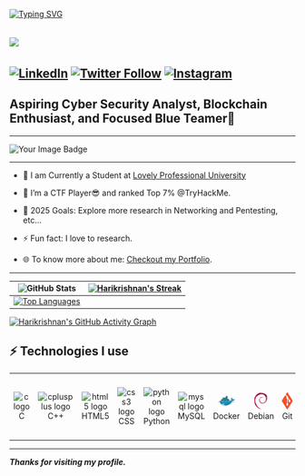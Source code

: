[![Typing SVG](https://readme-typing-svg.herokuapp.com?font=Fira+Code&size=25&pause=1000&color=41F79A&background=2E7DFF00&random=false&width=435&lines=Hi+%F0%9F%91%8B%2C+I'm+Surendra+Khyalia)](https://git.io/typing-svg)

![](https://komarev.com/ghpvc/?username=surendra1601&color=0e75b6&style=flat)
---
[![LinkedIn](https://img.shields.io/badge/LinkedIn-0077B5?style=for-the-badge&logo=linkedin&logoColor=white)](https://www.linkedin.com/in/surendra1601/)
[![Twitter Follow](https://img.shields.io/twitter/follow/hari9602?color=1DA1F2&logo=twitter&style=for-the-badge)](https://twitter.com/hari9602)
[![Instagram](https://img.shields.io/badge/Instagram-E4405F?style=for-the-badge&logo=instagram&logoColor=white)](https://www.instagram.com/krishnan9602/)
---
## Aspiring Cyber Security Analyst, Blockchain Enthusiast, and Focused Blue Teamer🦹

---

<img src="https://tryhackme-badges.s3.amazonaws.com/harikrishnan9602.png" alt="Your Image Badge" />


---

- 🔭 I am Currently a Student at [Lovely Professional University](https://www.lpu.in/)

- 🌱 I’m a CTF Player😎 and ranked Top 7% @TryHackMe.

- 🥅 2025 Goals: Explore more research in Networking and Pentesting, etc...

- ⚡ Fun fact: I love to research.

- 🌐 To know more about me: [Checkout my Portfolio](https://sk9571270392.wixsite.com/surendra-khyalia).

---

| ![GitHub Stats](https://github-readme-stats.vercel.app/api?username=hari9602&show_icons=true&theme=radical) | [![Harikrishnan's Streak](https://streak-stats.demolab.com?user=hari9602&theme=dark&border_radius=7&mode=weekly)](https://git.io/streak-stats) |
| ------------------------------------------------------------ | ------------------------------------------------------------ |
| [![Top Languages](https://github-readme-stats.vercel.app/api/top-langs/?username=hari9602&layout=compact&&show_icons=true&theme=radical)](https://github.com/anuraghazra/github-readme-stats) |                                                              |

[![Harikrishnan's GitHub Activity Graph](https://github-readme-activity-graph.vercel.app/graph?username=hari9602&bg_color=ffffff&color=ff047d&line=9e4c98&point=403d3d&area=true&hide_border=true)](https://github.com/hari9602)

## ⚡ Technologies I use 

<div align="center">
<table align="center">
    <tr>
        <td align="center" width="140" height="112.43">
            <img src="https://cdn.jsdelivr.net/gh/devicons/devicon/icons/c/c-original.svg" height="30" alt="c logo"/>
            <br /> C
        </td>
        <td align="center" width="140" height="112.43">
            <img src="https://cdn.jsdelivr.net/gh/devicons/devicon/icons/cplusplus/cplusplus-original.svg" height="30" alt="cplusplus logo"/>
            <br /> C++
        </td>
        <td align="center" width="140" height="112.43">
            <img src="https://cdn.jsdelivr.net/gh/devicons/devicon/icons/html5/html5-original.svg" height="30" alt="html5 logo"/>
            <br /> HTML5
        </td>
        <td align="center" width="140" height="112.43">
            <img src="https://cdn.jsdelivr.net/gh/devicons/devicon/icons/css3/css3-original.svg" height="30" alt="css3 logo" />
            <br /> CSS
        </td>
        <td align="center" width="140" height="112.43">
            <img src="https://cdn.jsdelivr.net/gh/devicons/devicon/icons/python/python-original.svg" height="30" alt="python logo"/>
            <br /> Python
        </td>
        <td align="center" width="140" height="112.43">
            <img src="https://cdn.jsdelivr.net/gh/devicons/devicon/icons/mysql/mysql-original.svg" height="30" alt="mysql logo"/>
            <br /> MySQL
        </td>
        <td align="center" width="140" height="112.43">
            <img src="https://github.com/devicons/devicon/blob/v2.16.0/icons/docker/docker-original.svg" height="30" alt="docker logo"/>
            <br /> Docker
        </td>
      </td>
        <td align="center" width="140" height="112.43">
            <img src="https://github.com/devicons/devicon/blob/v2.16.0/icons/debian/debian-original.svg" height="30" alt="debian logo"/>
            <br /> Debian
        </td>
      </td>
        <td align="center" width="140" height="112.43">
            <img src="https://github.com/devicons/devicon/blob/v2.16.0/icons/git/git-original.svg" height="30" alt="git logo"/>
            <br /> Git
        </td>
      </td>
        <td align="center" width="140" height="112.43">
            <img src="https://github.com/devicons/devicon/blob/v2.16.0/icons/linux/linux-original.svg" height="30" alt="linux logo"/>
            <br /> Linux
        </td>
      </td>
        <td align="center" width="140" height="112.43">
            <img src="https://github.com/devicons/devicon/blob/v2.16.0/icons/solidity/solidity-original.svg" height="30" alt="solidity logo"/>
            <br /> Solidity
        </td>
    </tr>
</table>
</div>


---

***Thanks for visiting my profile.***
